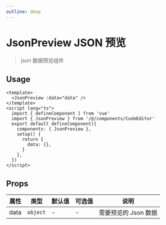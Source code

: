 ```yaml
---
outline: deep
---
```


# JsonPreview JSON 预览

> json 数据预览组件

## Usage

```vue
<template>
  <JsonPreview :data="data" />
</template>
<script lang="ts">
  import { defineComponent } from 'vue'
  import { JsonPreview } from '/@/components/CodeEditor'
  export default defineComponent({
    components: { JsonPreview },
    setup() {
      return {
        data: {},
      }
    },
  })
</script>
```

## Props

| 属性   | 类型       | 默认值 | 可选值 | 说明            |
|------|----------|-----|-----|---------------|
| data | `object` | -   | -   | 需要预览的 Json 数据 |
